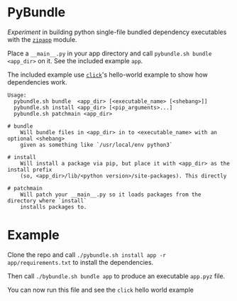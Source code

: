 # PyBundle

*Experiment* in building python single-file bundled dependency executables with the [`zipapp`][zipapp] module.


Place a `__main__.py` in your app directory and call `pybundle.sh bundle <app_dir>` on it.
See the included example `app`.


The included example use [`click`][click]'s
hello-world example to show how dependencies work.



``` 
Usage:
  pybundle.sh bundle  <app_dir> [<executable_name> [<shebang>]]
  pybundle.sh install <app_dir> [<pip_arguments>...]
  pybundle.sh patchmain <app_dir>
```

```
# bundle
    Will bundle files in <app_dir> in to <executable_name> with an optional <shebang>
    given as something like `/usr/local/env python3`

# install
    Will install a package via pip, but place it with <app_dir> as the install prefix
    (so, <app_dir>/lib/<python version>/site-packages). This directly 

# patchmain
    Will patch your __main__.py so it loads packages from the directory where `install`
    installs packages to.
```


# Example

Clone the repo and call `./pybundle.sh install app -r app/requirements.txt` to install the dependencies.

Then call `./bybundle.sh bundle app` to produce an executable `app.pyz` file.

You can now run this file and see the `click` hello world example

[zipapp]: https://docs.python.org/3/library/zipapp.html
[click]: http://click.pocoo.org/
